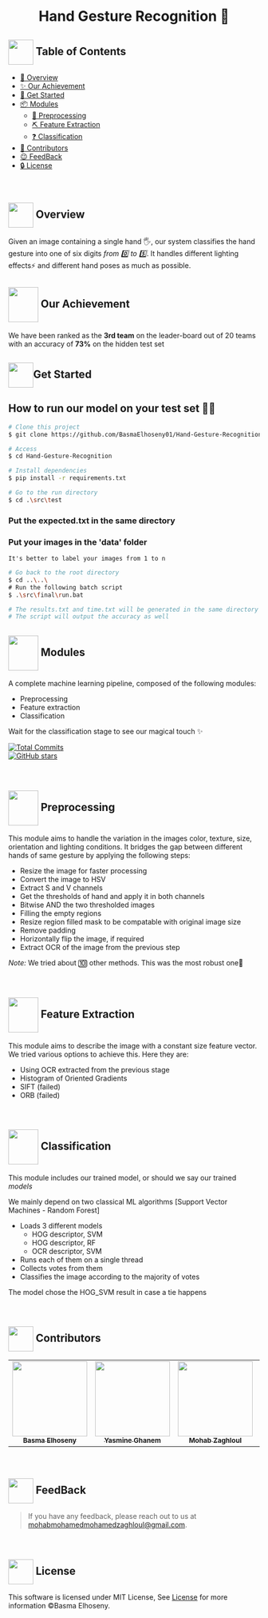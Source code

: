<h1 align="center">Hand Gesture Recognition 🤙</h1>



## <img align= center width=50px height=50px src="https://thumbs.gfycat.com/HeftyDescriptiveChimneyswift-size_restricted.gif"> Table of Contents

- <a href ="#Overview"> 📙 Overview</a>
- <a href ="#Achievement"> ✨ Our Achievement</a>
- <a href ="#started">  🚀 Get Started</a>
- <a href ="#modules"> 📦 Modules</a>
  - <a href ="#preprocessing"> 📸 Preprocessing</a>
  - <a href ="#feature"> ⛏ Feature Extraction</a>
  - <a href ="#classification"> ❓ Classification</a>
- <a href ="#contributors"> 🧑 Contributors</a>
- <a href ="#feedback"> 😉 FeedBack</a>
- <a href ="#license"> 🔒 License</a>

<br>

## <img align="center"  width =50px  height =50px src="https://em-content.zobj.net/source/animated-noto-color-emoji/356/waving-hand_1f44b.gif"> Overview <a id = "Overview"></a>
Given an image containing a single hand 🖐, our system classifies the hand gesture into one of six digits <em>from 0️⃣ to 5️⃣</em>. It handles different lighting effects⚡ and different hand poses as much as possible.


## <img align="center"  width =60px  height =70px src="https://opengameart.org/sites/default/files/gif_3.gif"> Our Achievement <a id = "Achievement"></a>
We  have been ranked as the **3rd team** on the leader-board out of 20 teams with an accuracy of **73%** on the hidden test set 


## <img  align= center width=50px height=50px src="https://cdn.pixabay.com/animation/2022/07/31/06/27/06-27-17-124_512.gif">Get Started <a id = "started"></a>
## How to run our model on your test set 🤔🤔 ##
```bash
# Clone this project
$ git clone https://github.com/BasmaElhoseny01/Hand-Gesture-Recognition

# Access
$ cd Hand-Gesture-Recognition

# Install dependencies
$ pip install -r requirements.txt

# Go to the run directory
$ cd .\src\test
```
### Put the expected.txt in the same directory
### Put your images in the 'data' folder
``` It's better to label your images from 1 to n ```

```bash
# Go back to the root directory
$ cd ..\..\
# Run the following batch script
$ .\src\final\run.bat

# The results.txt and time.txt will be generated in the same directory
# The script will output the accuracy as well
```



## <img align="center"  width =60px  height =70px src="https://media0.giphy.com/media/dAoHbGjH7k5ZTeQeBI/giphy.gif?cid=6c09b952bc7553e890ee5e534c14fb9f7d081b4676991d9b&ep=v1_internal_gifs_gifId&rid=giphy.gif&ct=s"> Modules <a id = "modules"></a>
<p>A complete machine learning pipeline, composed of the following modules:</p>
<ul>
  <li>Preprocessing</li>
  <li>Feature extraction</li>
  <li>Classification</li>
</ul>
<p>Wait for the classification stage to see our magical touch ✨</p>

[![Total Commits](https://img.shields.io/github/commit-activity/y/BasmaElhoseny01/Hand-Gesture-Recognition?style=flat-square)](https://github.com/BasmaElhoseny01/Hand-Gesture-Recognition)  
[![GitHub stars](https://img.shields.io/github/stars/BasmaElhoseny01/Hand-Gesture-Recognition?style=flat-square)](https://github.com/BasmaElhoseny01/Hand-Gesture-Recognition)

<br>



## <img align="center"  width =60px  height =70px src="https://media3.giphy.com/media/psneItdLMpWy36ejfA/source.gif"> Preprocessing <a id = "preprocessing"></a>

<p>This module aims to handle the variation in the images color, texture, size, orientation and lighting conditions. It bridges the gap between different hands of same gesture by applying the following steps:</p>
<ul>
  <li>Resize the image for faster processing</li>
  <li>Convert the image to HSV</li>
  <li>Extract S and V channels</li>
  <li>Get the thresholds of hand and apply it in both channels</li>
  <li>Bitwise AND the two thresholded images</li>
  <li>Filling the empty regions</li>
  <li>Resize region filled mask to be compatable with original image size</li>
  <li>Remove padding</li>
  <li>Horizontally flip the image, if required</li>
  <li>Extract OCR of the image from the previous step</li>
</ul>
<p><em>Note:</em> We tried about 🔟 other methods. This was the most robust one🤖</p>

<br>


## <img align="center"  width =60px  height =70px src="https://media4.giphy.com/media/ux6vPam8BubuCxbW20/giphy.gif?cid=6c09b952gi267xsujaqufpqwuzeqhbi88q0ohj83jwv6dpls&ep=v1_stickers_related&rid=giphy.gif&ct=s"> Feature Extraction <a id = "feature"></a>

<p>This module aims to describe the image with a constant size feature vector. We tried various options to achieve this. Here they are:</p>
<ul>
  <li>Using OCR extracted from the previous stage</li>
  <li>Histogram of Oriented Gradients</li>
  <li>SIFT (failed)</li>
  <li>ORB (failed)</li>

</ul>

<br>


## <img align="center"  width =60px  height =70px src="https://upload.wikimedia.org/wikipedia/commons/7/7c/Thinking_-_Idil_Keysan_-_Wikimedia_Giphy_stickers_2019.gif"> Classification <a id = "classification"></a>

<p>This module includes our trained model, or should we say our trained <em>models</em></p>
<p>We mainly depend on two classical ML algorithms [Support Vector Machines - Random Forest]</p>
<ul>
  <li>Loads 3 different models
    <ul>
      <li>HOG descriptor, SVM</li>
      <li>HOG descriptor, RF</li>
      <li>OCR descriptor, SVM</li>
    </ul>
  </li>
  <li>Runs each of them on a single thread</li>
  <li>Collects votes from them</li>
  <li>Classifies the image according to the majority of votes</li>
</ul>
<p>The model chose the HOG_SVM result in case a tie happens</p>

<br>


<!-- Contributors -->
## <img  align= center width=50px height=50px src="https://media1.giphy.com/media/WFZvB7VIXBgiz3oDXE/giphy.gif?cid=6c09b952tmewuarqtlyfot8t8i0kh6ov6vrypnwdrihlsshb&rid=giphy.gif&ct=s"> Contributors <a id = "contributors"></a>

<!-- Contributors list -->
<table align="center" >
  <tr>
    <td align="center"><a href="https://github.com/BasmaElhoseny01"><img src="https://avatars.githubusercontent.com/u/72309546?v=4" width="150px;" alt=""/><br /><sub><b>Basma Elhoseny</b></sub></a><br /></td>
    <td align="center"><a href="https://github.com/yasmineghanem"><img src="https://avatars.githubusercontent.com/u/74925701?v=4" width="150px;" alt=""/><br /><sub><b>Yasmine Ghanem</b></sub></a><br /></td>
    <td align="center"><a href="https://github.com/Mohabz-911" ><img src="https://avatars.githubusercontent.com/u/68201932?v=4" width="150px;" alt=""/><br /><sub><b>Mohab Zaghloul</b></sub></a><br />
    </td>
     <td align="center"><a href="https://github.com/YasminElgendi"><img src="https://avatars.githubusercontent.com/u/54359829?v=4" width="150px;" alt=""/><br /><sub><b>Yasmin Elgendi</b></sub></a><br /></td>
  </tr>
</table>

<br>

## <img align="center"  width =50px  height =50px src="https://images.squarespace-cdn.com/content/v1/5c88c50af4e5316a44e9f34e/1639666090540-WIW96612QF3IQPGQXPD3/giphy+%284%29.gif"> FeedBack <a id = "feedback"></a>
> If you have any feedback, please reach out to us at mohabmohamedmohamedzaghloul@gmail.com.

<br>


## <img  align= center width=50px height=50px src="https://media1.giphy.com/media/ggoKD4cFbqd4nyugH2/giphy.gif?cid=6c09b9527jpi8kfxsj6eswuvb7ay2p0rgv57b7wg0jkihhhv&rid=giphy.gif&ct=s"> License <a id = "license"></a>
This software is licensed under MIT License, See [License](https://github.com/BasmaElhoseny01/Hand-Gesture-Recognition/blob/main/LICENSE) for more information ©Basma Elhoseny.